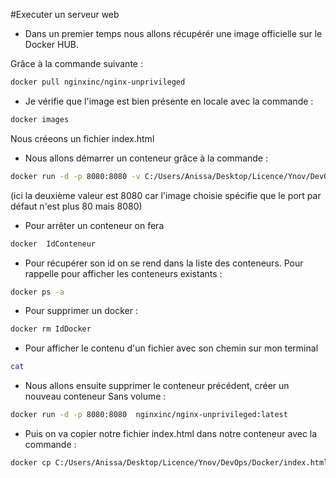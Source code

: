 #Executer un serveur web

- Dans un premier temps nous allons récupérér une image officielle sur le Docker HUB.

Grâce à la commande suivante :

```sh
docker pull nginxinc/nginx-unprivileged
```
- Je vérifie que l'image est bien présente en locale avec la commande :
```sh
docker images
```
Nous créeons un fichier index.html

- Nous allons démarrer un conteneur grâce à la commande :
```sh
docker run -d -p 8080:8080 -v C:/Users/Anissa/Desktop/Licence/Ynov/DevOps/Docker:/usr/share/nginx/html nginxinc/nginx-unprivileged:latest
```
 (ici la deuxième valeur est 8080 car l'image choisie spécifie que le port par défaut n'est plus 80 mais 8080)
 
 - Pour arrêter un conteneur on fera 
 ```sh
 docker  IdConteneur
 ```
 
 - Pour récupérer son id on se rend dans la liste des conteneurs. Pour rappelle pour afficher les conteneurs existants :
 ```sh
 docker ps -a
 ```
 - Pour supprimer un docker :
 ```sh
 docker rm IdDocker
 ```
 - Pour afficher le contenu d'un fichier avec son chemin sur mon terminal
 ```sh
 cat
 ```
 - Nous allons ensuite supprimer le conteneur précédent, créer un nouveau conteneur Sans volume :
 ```sh
 docker run -d -p 8080:8080  nginxinc/nginx-unprivileged:latest
 ```
 - Puis on va copier notre fichier index.html dans notre conteneur avec la commande :
 ```sh
 docker cp C:/Users/Anissa/Desktop/Licence/Ynov/DevOps/Docker/index.html 7cba0f1692d5:/usr/share/nginx/html
 ```